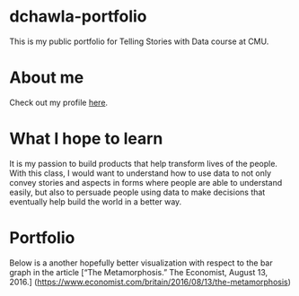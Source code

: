 # dchawla-portfolio
This is my public portfolio for Telling Stories with Data course at CMU.

# About me
Check out my profile [here](https://dc0708.github.io/).

# What I hope to learn
It is my passion to build products that help transform lives of the people. With this class, I would want to understand how to use data to not only convey stories and aspects in forms where people are able to understand easily, but also to persuade people using data to make decisions that eventually help build the world in a better way.  

# Portfolio

Below is a another hopefully better visualization with respect to the bar graph in the article [“The Metamorphosis.” The Economist, August 13, 2016.] (https://www.economist.com/britain/2016/08/13/the-metamorphosis)



